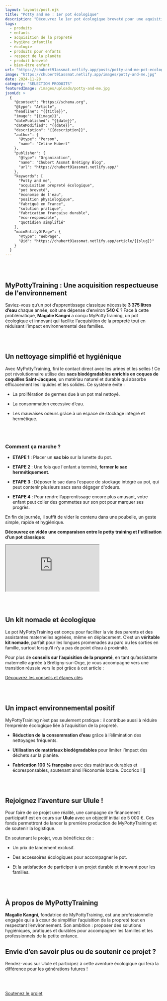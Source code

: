 ```yaml
---
layout: layouts/post.njk
title: "Potty and me : 1er pot écologique"
description: "Découvrez le 1er pot écologique breveté pour une aquisition de la propreté tout en respectant l'environement."
tags: 
  - produits
  - enfants
  - acquisition de la propreté
  - hygiène infantile
  - écologie
  - produits pour enfants
  - respect de la planète
  - produit breveté
  - bien-être enfant
url: "https://chubert91assmat.netlify.app/posts/potty-and-me-pot-ecologique"
image: "https://chubert91assmat.netlify.app/images/potty-and-me.jpg"
date: 2024-11-28
category: "SELECTION PRODUITS"
featuredImage: /images/uploads/potty-and-me.jpg
jsonLd: >
  {
    "@context": "https://schema.org",
    "@type": "Article",
    "headline": "{{title}}",
    "image": "{{image}}",
    "datePublished": "{{date}}",
    "dateModified": "{{date}}",
    "description": "{{description}}",
    "author": {
      "@type": "Person",
      "name": "Céline Hubert"
    },
    "publisher": {
      "@type": "Organization",
      "name": "Chubert Assmat Brétigny Blog",
      "url": "https://chubert91assmat.netlify.app/"
    },
    "keywords": [
      "Potty and me", 
      "acquisition propreté écologique", 
      "pot breveté", 
      "économie de l'eau", 
      "position physiologique", 
      "fabriqué en France", 
      "solution pratique", 
      "fabrication française durable", 
      "éco-responsable", 
      "quotidien simplifié"
    ],
    "mainEntityOfPage": {
      "@type": "WebPage",
      "@id": "https://chubert91assmat.netlify.app/article/{{slug}}"
    }
  }
---
```


<br><br>

## **MyPottyTraining : Une acquisition respectueuse de l'environnement** 

Saviez-vous qu’un pot d’apprentissage classique nécessite **3 375 litres d’eau** chaque année, soit une dépense d’environ **540 €** ? Face à cette problématique, **Magalie Kangni** a conçu MyPottyTraining, un pot écologique et innovant qui facilite l'acquisition de la propreté tout en réduisant l'impact environnemental des familles.

<br><br>

## **Un nettoyage simplifié et hygiénique** 

Avec MyPottyTraining, fini le contact direct avec les urines et les selles ! Ce pot révolutionnaire utilise des **sacs biodégradables enrichis en coques de coquilles Saint-Jacques**, un matériau naturel et durable qui absorbe efficacement les liquides et les solides.
Ce système évite :

- La prolifération de germes due à un pot mal nettoyé.

- La consommation excessive d’eau.

- Les mauvaises odeurs grâce à un espace de stockage intégré et hermétique.

<br><br>

### **Comment ça marche ?** 

- **ETAPE 1** : Placer un **sac bio** sur la lunette du pot.

- **ETAPE 2** : Une fois que l'enfant a terminé, **fermer le sac hermétiquement**.

- **ETAPE 3** : Déposer le sac dans l’espace de stockage intégré au pot, qui peut contenir plusieurs sacs sans dégager d'odeurs.

- **ETAPE 4** : Pour rendre l’apprentissage encore plus amusant, votre enfant peut coller des gommettes sur son pot pour marquer ses progrès.


En fin de journée, il suffit de vider le contenu dans une poubelle, un geste simple, rapide et hygiénique.

**Découvrez en vidéo une comparaison entre le potty training et l'utilisation d’un pot classique:**
<div class="ratio ratio-16x9">
  <iframe 
    src="https://www.youtube.com/embed/jEcvUC_A3YY" 
    title="YouTube video" 
    allow="accelerometer; autoplay; clipboard-write; encrypted-media; gyroscope; picture-in-picture" 
    allowfullscreen>
  </iframe>
</div>




<br><br>

## **Un kit nomade et écologique** 

Le pot MyPottyTraining est conçu pour faciliter la vie des parents et des assistantes maternelles agréées, même en déplacement. C’est un **véritable kit nomade**, parfait pour les longues promenades au parc ou les sorties en famille, surtout lorsqu’il n’y a pas de point d’eau à proximité.


Pour plus de **conseils sur l’aquisition de la propreté**, en tant qu’assistante maternelle agréée à Brétigny-sur-Orge, je vous accompagne vers une transition réussie vers le pot grâce à cet article :
<div class="button-wrapper">
  <a href="https://chubert91assmat.netlify.app/posts/hygiene-soins/acquisition-proprete/" target="_blank" class="btn btn-primary btn-article">Découvrez les conseils et étapes clés</a>
</div>

<br><br>

## **Un impact environnemental positif**
MyPottyTraining n’est pas seulement pratique : il contribue aussi à réduire l’empreinte écologique liée à l’aquisition de la propreté. 

- **Réduction de la consommation d’eau** grâce à l’élimination des nettoyages fréquents.

- **Utilisation de matériaux biodégradables** pour limiter l’impact des déchets sur la planète.

- **Fabrication 100 % française** avec des matériaux durables et écoresponsables, soutenant ainsi l’économie locale. Cocorico ! 🐓

<br><br>

## **Rejoignez l’aventure sur Ulule !**
Pour faire de ce projet une réalité, une campagne de financement participatif est en cours sur **Ulule** avec un objectif initial de 5 000 €. Ces fonds permettront de lancer la première production de MyPottyTraining et de soutenir la logistique.

En soutenant le projet, vous bénéficiez de :

- Un prix de lancement exclusif.

- Des accessoires écologiques pour accompagner le pot.

- Et la satisfaction de participer à un projet durable et innovant pour les familles.

<br><br>

## **À propos de MyPottyTraining** 

**Magalie Kangni**, fondatrice de MyPottyTraining, est une professionnelle engagée qui a à cœur de simplifier l’aquisition de la propreté tout en respectant l’environnement. Son ambition : proposer des solutions hygiéniques, pratiques et durables pour accompagner les familles et les professionnels de la petite enfance.

## **Envie d’en savoir plus ou de soutenir ce projet ?** 
Rendez-vous sur Ulule et participez à cette aventure écologique qui fera la différence pour les générations futures !

<br><br>


<div class="button-wrapper">
  <a href="https://fr.ulule.com/potty-and-me/" target="_blank" class="btn btn-primary btn-article">Soutenez le projet</a>
</div>















